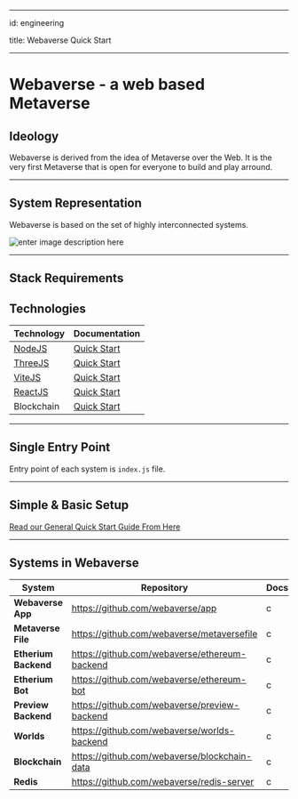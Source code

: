 
---

id: engineering

title: Webaverse Quick Start

---


# Webaverse - a web based Metaverse

  

## Ideology

Webaverse is derived from the idea of Metaverse over the Web. It is the very first Metaverse that is open for everyone to build and play arround.

---


## System Representation

Webaverse is based on the set of highly interconnected systems.

![enter image description here](https://i.ibb.co/cycm5W3/Network-Diagram-drawio.png)
  
---

## Stack Requirements

## Technologies


| 	Technology  | Documentation   |
|--|--|
| [NodeJS](https://nodejs.org/) | [Quick Start](https://nodejs.org/en/docs/guides/getting-started-guide/) |
|[ThreeJS](https://threejs.org/)|[Quick Start](https://threejs.org/docs/#manual/en/introduction/Creating-a-scene)|
|[ViteJS](https://vitejs.dev/)|[Quick Start](https://vitejs.dev/guide/)|
|[ReactJS](https://reactjs.org/)|[Quick Start](https://reactjs.org/docs/getting-started.html)|
|Blockchain| [Quick Start](https://ethereum.org/uk/developers/tutorials/hello-world-smart-contract/) |

---

## Single Entry Point

Entry point of each system is `index.js` file.

---

## Simple & Basic Setup 

[Read our General Quick Start Guide From Here](Basic&Guide&Comes&Here)

---


## Systems in Webaverse

| 	System  | Repository   | Docs |
|--|--|--|
| **Webaverse App** | https://github.com/webaverse/app | c |
| **Metaverse File** | https://github.com/webaverse/metaversefile | c |
| **Etherium Backend** | https://github.com/webaverse/ethereum-backend | c |
| **Etherium Bot** | https://github.com/webaverse/ethereum-bot | c |
| **Preview Backend** | https://github.com/webaverse/preview-backend | c |
| **Worlds** | https://github.com/webaverse/worlds-backend | c |
| **Blockchain** | https://github.com/webaverse/blockchain-data | c |
| **Redis** | https://github.com/webaverse/redis-server | c |